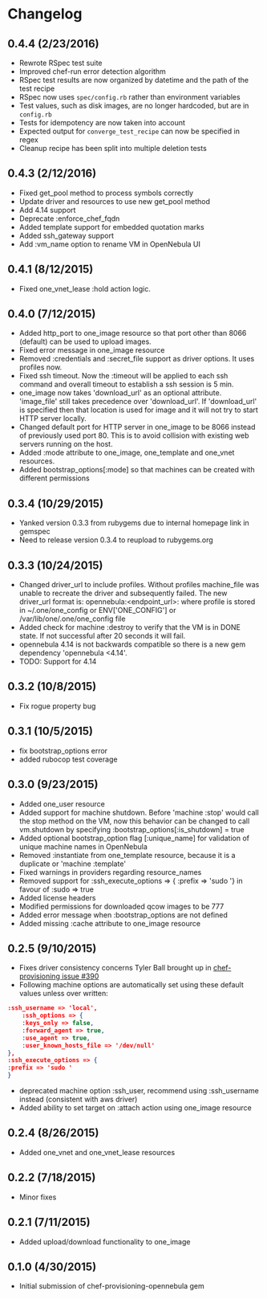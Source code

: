 # Changelog

## 0.4.4 (2/23/2016)
- Rewrote RSpec test suite
- Improved chef-run error detection algorithm
- RSpec test results are now organized by datetime and the path of the test recipe
- RSpec now uses `spec/config.rb` rather than environment variables
- Test values, such as disk images, are no longer hardcoded, but are in `config.rb`
- Tests for idempotency are now taken into account
- Expected output for `converge_test_recipe` can now be specified in regex
- Cleanup recipe has been split into multiple deletion tests

## 0.4.3 (2/12/2016)
- Fixed get_pool method to process symbols correctly
- Update driver and resources to use new get_pool method
- Add 4.14 support
- Deprecate :enforce_chef_fqdn
- Added template support for embedded quotation marks
- Added ssh_gateway support
- Add :vm_name option to rename VM in OpenNebula UI

## 0.4.1 (8/12/2015)
- Fixed one_vnet_lease :hold action logic.

## 0.4.0 (7/12/2015)
- Added http_port to one_image resource so that port other than 8066 (default) can be used to upload images.
- Fixed error message in one_image resource
- Removed :credentials and :secret_file support as driver options.  It uses profiles now.
- Fixed ssh timeout.  Now the :timeout will be applied to each ssh command and overall timeout to establish
  a ssh session is 5 min.
- one_image now takes 'download_url' as an optional attribute.  'image_file' still takes precedence over 
  'download_url'.  If 'download_url' is specified then that location is used for image and it will not try 
  to start HTTP server locally.
- Changed default port for HTTP server in one_image to be 8066 instead of previously used port 80.  This is to
  avoid collision with existing web servers running on the host.
- Added :mode attribute to one_image, one_template and one_vnet resources.
- Added bootstrap_options[:mode] so that machines can be created with different permissions

## 0.3.4 (10/29/2015)
- Yanked version 0.3.3 from rubygems due to internal homepage link in gemspec
- Need to release version 0.3.4 to reupload to rubygems.org

## 0.3.3 (10/24/2015)
- Changed driver_url to include profiles.  Without profiles machine_file was unable to recreate the driver
  and subsequently failed. The new driver_url format is:
  opennebula:<endpoint_url>:<profile>
  where profile is stored in ~/.one/one_config or ENV['ONE_CONFIG'] or /var/lib/one/.one/one_config file
- Added check for machine :destroy to verify that the VM is in DONE state.  If not successful after 20 seconds
  it will fail.
- opennebula 4.14 is not backwards compatible so there is a new gem dependency 'opennebula <4.14'.
- TODO: Support for 4.14

## 0.3.2 (10/8/2015)
- Fix rogue property bug

## 0.3.1 (10/5/2015)
- fix bootstrap_options error
- added rubocop test coverage

## 0.3.0 (9/23/2015)
- Added one_user resource
- Added support for machine shutdown.  Before 'machine :stop' would call the stop method on the VM,
  now this behavior can be changed to call vm.shutdown by specifying :bootstrap_options[:is_shutdown] = true
- Added optional bootstrap_option flag [:unique_name] for validation of unique machine names in OpenNebula
- Removed :instantiate from one_template resource, because it is a duplicate or 'machine :template'
- Fixed warnings in providers regarding resource_names
- Removed support for :ssh_execute_options => { :prefix => 'sudo '} in favour of :sudo => true
- Added license headers
- Modified permissions for downloaded qcow images to be 777
- Added error message when :bootstrap_options are not defined
- Added missing :cache attribute to one_image resource


## 0.2.5 (9/10/2015)

- Fixes driver consistency concerns Tyler Ball brought up in [chef-provisioning issue #390](https://github.com/chef/chef-provisioning/issues/390)
- Following machine options are automatically set using these default values unless over written:

```json
:ssh_username => 'local',
    :ssh_options => {
	:keys_only => false,
	:forward_agent => true,
	:use_agent => true,
	:user_known_hosts_file => '/dev/null'
},
:ssh_execute_options => {
:prefix => 'sudo '
}
```

- deprecated machine option :ssh_user, recommend using :ssh_username instead (consistent with aws driver)
- Added ability to set target on :attach action using one_image resource

## 0.2.4 (8/26/2015)

- Added one_vnet and one_vnet_lease resources

## 0.2.2 (7/18/2015)

- Minor fixes

## 0.2.1 (7/11/2015)

- Added upload/download functionality to one_image

## 0.1.0 (4/30/2015)

- Initial submission of chef-provisioning-opennebula gem
